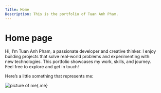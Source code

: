 ```yaml
---
Title: Home
Description: This is the portfolio of Tuan Anh Pham.
---
```


# Home page

Hi, I’m Tuan Anh Pham, a passionate developer and creative thinker. I enjoy building projects that solve real-world problems and experimenting with new technologies. This portfolio showcases my work, skills, and journey. Feel free to explore and get in touch!

Here’s a little something that represents me:

![picture of me](%assets_url%/img/anh2.jpg){.me}
